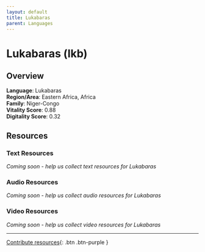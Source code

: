 ```yaml
---
layout: default
title: Lukabaras
parent: Languages
---
```


# Lukabaras (lkb)

## Overview

**Language**: Lukabaras  
**Region/Area**: Eastern Africa, Africa  
**Family**: Niger-Congo  
**Vitality Score**: 0.88  
**Digitality Score**: 0.32  

## Resources

### Text Resources
*Coming soon - help us collect text resources for Lukabaras*

### Audio Resources
*Coming soon - help us collect audio resources for Lukabaras*

### Video Resources
*Coming soon - help us collect video resources for Lukabaras*

---

[Contribute resources](https://fairtrain.github.io/){: .btn .btn-purple }
